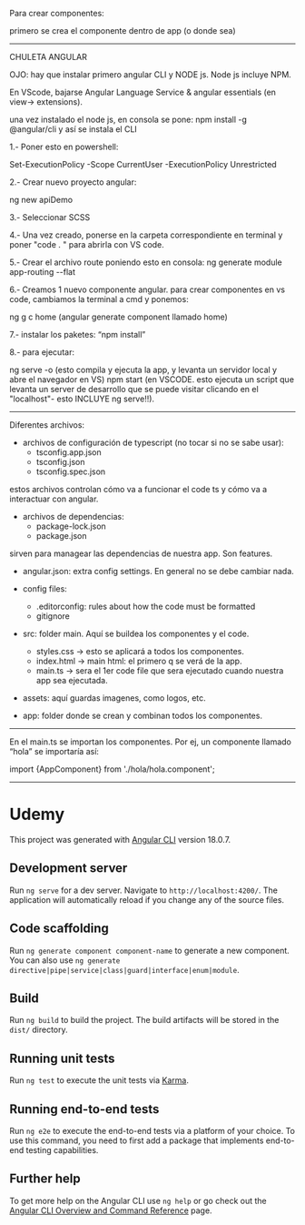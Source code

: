 

Para crear componentes:  

primero se crea el componente dentro de app (o donde sea)


---------------
 

CHULETA ANGULAR

OJO: hay que instalar primero angular CLI y NODE js. Node js incluye NPM.

En VScode, bajarse Angular Language Service & angular essentials (en view-> extensions).

una vez instalado el node js, en consola se pone: npm install -g @angular/cli y así se instala el CLI 

1.- Poner esto en powershell:

Set-ExecutionPolicy -Scope CurrentUser -ExecutionPolicy Unrestricted

2.- Crear nuevo proyecto angular:

ng new apiDemo 

3.- Seleccionar SCSS

4.- Una vez creado, ponerse en la carpeta correspondiente en terminal y poner "code . " para abrirla con VS code.

5.- Crear el archivo route poniendo esto en consola: ng generate module app-routing --flat

6.- Creamos 1 nuevo componente angular. para crear componentes en vs code, cambiamos la terminal a cmd y ponemos:

ng g c home (angular generate component llamado home)

7.- instalar los paketes: “npm install”

8.- para ejecutar:

ng serve -o (esto compila y ejecuta la app, y levanta un servidor local y abre el navegador en VS)
npm start (en VSCODE. esto ejecuta un script que levanta un server de desarrollo que se puede visitar clicando en el "localhost"- esto INCLUYE ng serve!!).

----------

Diferentes archivos:

- archivos de configuración de typescript (no tocar si no se sabe usar):
	- tsconfig.app.json
	- tsconfig.json
	- tsconfig.spec.json

estos archivos controlan cómo va a funcionar el code ts y cómo va a interactuar con angular.


- archivos de dependencias:
	- package-lock.json
	- package.json

sirven para managear las dependencias de nuestra app. Son features.

- angular.json: extra config settings. En general no se debe cambiar nada.

- config files:
	- .editorconfig: rules about how the code must be formatted
	- gitignore

- src: folder main. Aquí se buildea los componentes y el code.
	- styles.css → esto se aplicará a todos los componentes.
	- index.html → main html: el primero q se verá de la app.
	- main.ts → sera el 1er code file que sera ejecutado cuando nuestra app 	sea ejecutada.
	
- assets: aquí guardas imagenes, como logos, etc.

- app: folder donde se crean y combinan todos los componentes.	

--------------

En el main.ts se importan los componentes. Por ej, un componente llamado “hola” se importaría así:

import {AppComponent} from './hola/hola.component';

---------------

# Udemy

This project was generated with [Angular CLI](https://github.com/angular/angular-cli) version 18.0.7.

## Development server

Run `ng serve` for a dev server. Navigate to `http://localhost:4200/`. The application will automatically reload if you change any of the source files.

## Code scaffolding

Run `ng generate component component-name` to generate a new component. You can also use `ng generate directive|pipe|service|class|guard|interface|enum|module`.

## Build

Run `ng build` to build the project. The build artifacts will be stored in the `dist/` directory.

## Running unit tests

Run `ng test` to execute the unit tests via [Karma](https://karma-runner.github.io).

## Running end-to-end tests

Run `ng e2e` to execute the end-to-end tests via a platform of your choice. To use this command, you need to first add a package that implements end-to-end testing capabilities.

## Further help

To get more help on the Angular CLI use `ng help` or go check out the [Angular CLI Overview and Command Reference](https://angular.dev/tools/cli) page.
